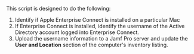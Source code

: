 This script is designed to do the following:

1. Identify if Apple Enterprise Connect is installed on a particular Mac
2. If Enterprise Connect is installed, identify the username of the Active Directory account logged into  Enterprise Connect.
3. Upload the username information to a Jamf Pro server and update the **User and Location** section of the computer's inventory listing.